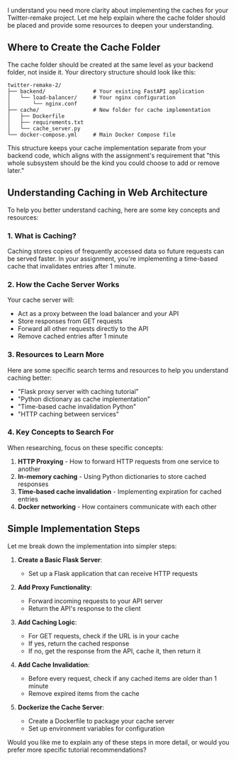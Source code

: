 I understand you need more clarity about implementing the caches for your Twitter-remake project. Let me help explain where the cache folder should be placed and provide some resources to deepen your understanding.

## Where to Create the Cache Folder

The cache folder should be created at the same level as your backend folder, not inside it. Your directory structure should look like this:

```
twitter-remake-2/
├── backend/               # Your existing FastAPI application
│   └── load-balancer/     # Your nginx configuration
│       └── nginx.conf
├── cache/                 # New folder for cache implementation
│   ├── Dockerfile
│   ├── requirements.txt
│   └── cache_server.py
└── docker-compose.yml     # Main Docker Compose file
```

This structure keeps your cache implementation separate from your backend code, which aligns with the assignment's requirement that "this whole subsystem should be the kind you could choose to add or remove later."

## Understanding Caching in Web Architecture

To help you better understand caching, here are some key concepts and resources:

### 1. What is Caching?

Caching stores copies of frequently accessed data so future requests can be served faster. In your assignment, you're implementing a time-based cache that invalidates entries after 1 minute.

### 2. How the Cache Server Works

Your cache server will:
- Act as a proxy between the load balancer and your API
- Store responses from GET requests
- Forward all other requests directly to the API
- Remove cached entries after 1 minute

### 3. Resources to Learn More

Here are some specific search terms and resources to help you understand caching better:

- "Flask proxy server with caching tutorial"
- "Python dictionary as cache implementation"
- "Time-based cache invalidation Python"
- "HTTP caching between services"

### 4. Key Concepts to Search For

When researching, focus on these specific concepts:

1. **HTTP Proxying** - How to forward HTTP requests from one service to another
2. **In-memory caching** - Using Python dictionaries to store cached responses
3. **Time-based cache invalidation** - Implementing expiration for cached entries
4. **Docker networking** - How containers communicate with each other

## Simple Implementation Steps

Let me break down the implementation into simpler steps:

1. **Create a Basic Flask Server**: 
   - Set up a Flask application that can receive HTTP requests

2. **Add Proxy Functionality**:
   - Forward incoming requests to your API server
   - Return the API's response to the client

3. **Add Caching Logic**:
   - For GET requests, check if the URL is in your cache
   - If yes, return the cached response
   - If no, get the response from the API, cache it, then return it

4. **Add Cache Invalidation**:
   - Before every request, check if any cached items are older than 1 minute
   - Remove expired items from the cache

5. **Dockerize the Cache Server**:
   - Create a Dockerfile to package your cache server
   - Set up environment variables for configuration

Would you like me to explain any of these steps in more detail, or would you prefer more specific tutorial recommendations?